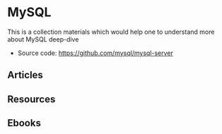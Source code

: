 # MySQL

This is a collection materials which would help one to understand more about MySQL deep-dive

- Source code: https://github.com/mysql/mysql-server

## Articles


## Resources


## Ebooks 